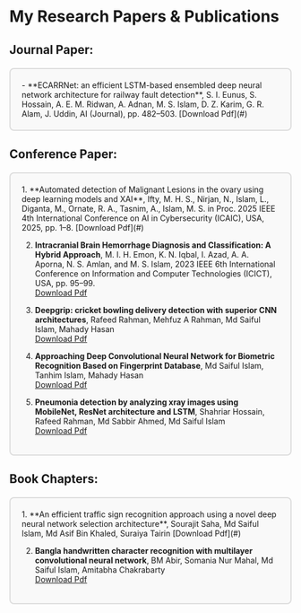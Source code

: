 # My Research Papers & Publications

## Journal Paper:
<div style="border: 2px solid #ddd; border-radius: 8px; padding: 20px; background-color: #f9f9f9; margin-top: 20px;">
- **ECARRNet: an efficient LSTM-based ensembled deep neural network architecture for railway fault detection**, S. I. Eunus, S. Hossain, A. E. M. Ridwan, A. Adnan, M. S. Islam, D. Z. Karim, G. R. Alam, J. Uddin, AI (Journal), pp. 482–503.  
  [Download Pdf](#)
</div>

## Conference Paper:

<div style="border: 2px solid #ddd; border-radius: 8px; padding: 20px; background-color: #f9f9f9; margin-top: 20px;">
1. **Automated detection of Malignant Lesions in the ovary using deep learning models and XAI**, Ifty, M. H. S., Nirjan, N., Islam, L., Diganta, M., Ornate, R. A., Tasnim, A., Islam, M. S. in Proc. 2025 IEEE 4th International Conference on AI in Cybersecurity (ICAIC), USA, 2025, pp. 1–8.  
   [Download Pdf](#)

2. **Intracranial Brain Hemorrhage Diagnosis and Classification: A Hybrid Approach**, M. I. H. Emon, K. N. Iqbal, I. Azad, A. A. Aporna, N. S. Amlan, and M. S. Islam, 2023 IEEE 6th International Conference on Information and Computer Technologies (ICICT), USA, pp. 95–99.  
   [Download Pdf](#)

3. **Deepgrip: cricket bowling delivery detection with superior CNN architectures**, Rafeed Rahman, Mehfuz A Rahman, Md Saiful Islam, Mahady Hasan  
   [Download Pdf](#)

4. **Approaching Deep Convolutional Neural Network for Biometric Recognition Based on Fingerprint Database**, Md Saiful Islam, Tanhim Islam, Mahady Hasan  
   [Download Pdf](#)

5. **Pneumonia detection by analyzing xray images using MobileNet, ResNet architecture and LSTM**, Shahriar Hossain, Rafeed Rahman, Md Sabbir Ahmed, Md Saiful Islam  
   [Download Pdf](#)
</div>

## Book Chapters:

<div style="border: 2px solid #ddd; border-radius: 8px; padding: 20px; background-color: #f9f9f9; margin-top: 20px;">
1. **An efficient traffic sign recognition approach using a novel deep neural network selection architecture**, Sourajit Saha, Md Saiful Islam, Md Asif Bin Khaled, Suraiya Tairin  
   [Download Pdf](#)

2. **Bangla handwritten character recognition with multilayer convolutional neural network**, BM Abir, Somania Nur Mahal, Md Saiful Islam, Amitabha Chakrabarty  
   [Download Pdf](#)
</div>
